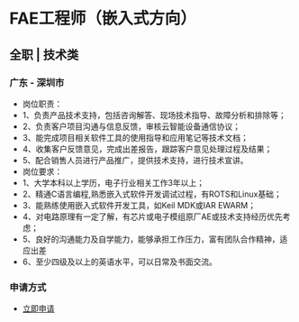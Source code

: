 
# FAE工程师（嵌入式方向）
## 全职  |  技术类
### 广东 - 深圳市

- 岗位职责：
- 1、负责产品技术支持，包括咨询解答、现场技术指导、故障分析和排除等；
- 2、负责客户项目沟通与信息反馈，审核云智能设备通信协议；
- 3、能完成项目相关软件工具的使用指导和应用笔记等技术文档；
- 4、收集客户反馈意见，完成出差报告，跟踪客户意见处理过程及结果；
- 5、配合销售人员进行产品推广，提供技术支持，进行技术宣讲。
- 岗位要求：
- 1、大学本科以上学历，电子行业相关工作3年以上；
- 2、精通C语言编程,熟悉嵌入式软件开发调试过程，有ROTS和Linux基础；
- 3、能熟练使用嵌入式软件开发工具，如Keil MDK或IAR EWARM；
- 4、对电路原理有一定了解，有芯片或电子模组原厂AE或技术支持经历优先考虑；
- 5、良好的沟通能力及自学能力，能够承担工作压力，富有团队合作精神，适应出差
- 6、至少四级及以上的英语水平，可以日常及书面交流。
### 申请方式
- <a href="mailto:hr@tuya.com?subject=求职简历-FAE工程师（嵌入式方向）-来自GitHub">立即申请</a>